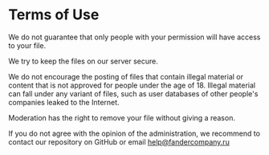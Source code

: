 # Terms of Use
We do not guarantee that only people with your permission will have access to your file. 

We try to keep the files on our server secure. 

We do not encourage the posting of files that contain illegal material or content that is not approved for people under the age of 18. 
Illegal material can fall under any variant of files, such as user databases of other people's companies leaked to the Internet. 

Moderation has the right to remove your file without giving a reason. 

If you do not agree with the opinion of the administration, we recommend to contact our repository on GitHub or email help@fandercompany.ru
